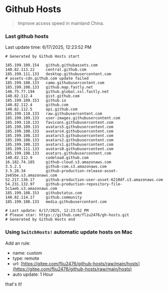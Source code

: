 # Github Hosts

> Improve access speed in mainland China.

### Last github hosts

Last update time: 6/17/2025, 12:23:52 PM

```base
# Generated by Github Hosts start 

185.199.109.154   github.githubassets.com
140.82.113.22     central.github.com
185.199.111.133   desktop.githubusercontent.com
# assets-cdn.github.com update failed
185.199.108.133   camo.githubusercontent.com
185.199.108.133   github.map.fastly.net
146.75.77.194     github.global.ssl.fastly.net
140.82.112.4      gist.github.com
185.199.109.153   github.io
140.82.112.4      github.com
140.82.112.5      api.github.com
185.199.110.133   raw.githubusercontent.com
185.199.109.133   user-images.githubusercontent.com
185.199.110.133   favicons.githubusercontent.com
185.199.109.133   avatars5.githubusercontent.com
185.199.108.133   avatars4.githubusercontent.com
185.199.108.133   avatars3.githubusercontent.com
185.199.108.133   avatars2.githubusercontent.com
185.199.108.133   avatars1.githubusercontent.com
185.199.111.133   avatars0.githubusercontent.com
185.199.108.133   avatars.githubusercontent.com
140.82.112.9      codeload.github.com
16.182.74.185     github-cloud.s3.amazonaws.com
3.5.2.1           github-com.s3.amazonaws.com
3.5.28.34         github-production-release-asset-2e65be.s3.amazonaws.com
52.217.136.17     github-production-user-asset-6210df.s3.amazonaws.com
54.231.132.97     github-production-repository-file-5c1aeb.s3.amazonaws.com
185.199.108.153   githubstatus.com
140.82.114.17     github.community
185.199.108.133   media.githubusercontent.com

# Last update: 6/17/2025, 12:23:52 PM
# Please star: https://github.com/fliu2476/gh-hosts.git
# Generated by Github Hosts end
```

### Using `SwitchHosts!` automatic update hosts on Mac
Add an rule:
- name: custom
- type: remote
- url: [https://gitee.com/fliu2476/github-hosts/raw/main/hosts](https://gitee.com/fliu2476/github-hosts/raw/main/hosts)
- auto update: 1 Hour

that's it!

